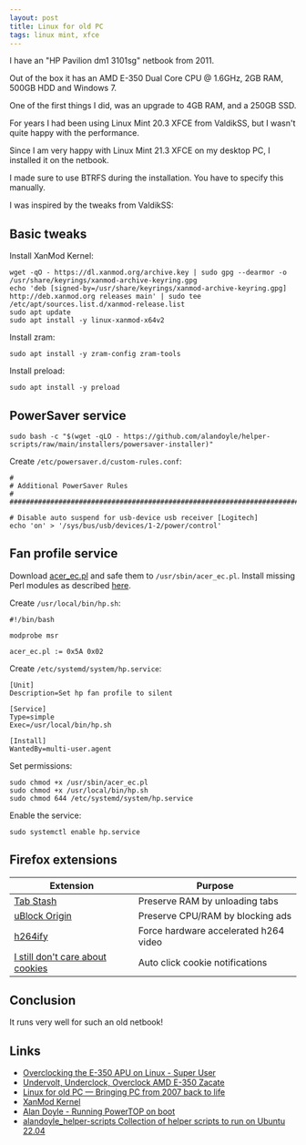 ```yaml
---
layout: post
title: Linux for old PC
tags: linux mint, xfce
---
```


I have an "HP Pavilion dm1 3101sg" netbook from 2011.

Out of the box it has an AMD E-350 Dual Core CPU @ 1.6GHz, 2GB RAM, 500GB HDD and Windows 7.

One of the first things I did, was an upgrade to 4GB RAM, and a 250GB SSD.

For years I had been using Linux Mint 20.3 XFCE from ValdikSS, but I wasn't quite happy with the performance.

Since I am very happy with Linux Mint 21.3 XFCE on my desktop PC, I installed it on the netbook.

I made sure to use BTRFS during the installation. You have to specify this manually.

I was inspired by the tweaks from ValdikSS:

## Basic tweaks

Install XanMod Kernel:

```
wget -qO - https://dl.xanmod.org/archive.key | sudo gpg --dearmor -o /usr/share/keyrings/xanmod-archive-keyring.gpg
echo 'deb [signed-by=/usr/share/keyrings/xanmod-archive-keyring.gpg] http://deb.xanmod.org releases main' | sudo tee /etc/apt/sources.list.d/xanmod-release.list
sudo apt update
sudo apt install -y linux-xanmod-x64v2
```

Install zram:

```
sudo apt install -y zram-config zram-tools
```

Install preload:

```
sudo apt install -y preload
```

## PowerSaver service

```
sudo bash -c "$(wget -qLO - https://github.com/alandoyle/helper-scripts/raw/main/installers/powersaver-installer)"
```

Create `/etc/powersaver.d/custom-rules.conf`:

```
#
# Additional PowerSaver Rules
#
################################################################################

# Disable auto suspend for usb-device usb receiver [Logitech]
echo 'on' > '/sys/bus/usb/devices/1-2/power/control'
```

## Fan profile service

Download [acer_ec.pl](https://www.torsten-traenkner.de/linux/hardware/acer_ec.pl) and safe them to `/usr/sbin/acer_ec.pl`. Install missing Perl modules as described [here](https://www.fosslinux.com/69651/how-to-install-missing-perl-modules-on-debian.htm).

Create `/usr/local/bin/hp.sh`:

```
#!/bin/bash

modprobe msr

acer_ec.pl := 0x5A 0x02
```

Create `/etc/systemd/system/hp.service`:

```
[Unit]
Description=Set hp fan profile to silent

[Service]
Type=simple
Exec=/usr/local/bin/hp.sh

[Install]
WantedBy=multi-user.agent
```

Set permissions:

```
sudo chmod +x /usr/sbin/acer_ec.pl
sudo chmod +x /usr/local/bin/hp.sh
sudo chmod 644 /etc/systemd/system/hp.service
```

Enable the service:

```
sudo systemctl enable hp.service
```

## Firefox extensions

| Extension | Purpose |
|--|--|
| [Tab Stash](https://addons.mozilla.org/en-US/firefox/addon/tab-stash/) | Preserve RAM by unloading tabs |
| [uBlock Origin](https://addons.mozilla.org/en-US/firefox/addon/ublock-origin/) | Preserve CPU/RAM by blocking ads |
|  [h264ify](https://addons.mozilla.org/en-US/firefox/addon/h264ify/) | Force hardware accelerated h264 video |
| [I still don't care about cookies](https://addons.mozilla.org/en-US/firefox/addon/istilldontcareaboutcookies/) | Auto click cookie notifications |

## Conclusion

It runs very well for such an old netbook!

## Links

 - [Overclocking the E-350 APU on Linux - Super User](https://superuser.com/questions/492292/overclocking-the-e-350-apu-on-linux/922418#922418)
 - [Undervolt, Underclock, Overclock AMD E-350 Zacate](https://forum.kodi.tv/showthread.php?tid=104716)
 - [Linux for old PC — Bringing PC from 2007 back to life](https://notes.valdikss.org.ru/linux-for-old-pc-from-2007/en/)
 - [XanMod Kernel](https://xanmod.org/)
 - [Alan Doyle - Running PowerTOP on boot](https://alandoyle.com/blog/running-powertop-on-boot/)
 - [alandoyle_helper-scripts Collection of helper scripts to run on Ubuntu 22.04](https://github.com/alandoyle/helper-scripts/)
